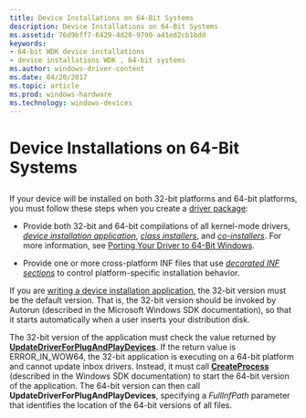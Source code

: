 ```yaml
---
title: Device Installations on 64-Bit Systems
description: Device Installations on 64-Bit Systems
ms.assetid: 76d9bff7-6429-4d20-9790-a41ed2cb1bdd
keywords:
- 64-bit WDK device installations
- device installations WDK , 64-bit systems
ms.author: windows-driver-content
ms.date: 04/20/2017
ms.topic: article
ms.prod: windows-hardware
ms.technology: windows-devices
---
```


# Device Installations on 64-Bit Systems


## <a href="" id="ddk-installing-devices-on-64-bit-systems-dg"></a>


If your device will be installed on both 32-bit platforms and 64-bit platforms, you must follow these steps when you create a [driver package](driver-packages.md):

-   Provide both 32-bit and 64-bit compilations of all kernel-mode drivers, [*device installation application*](https://msdn.microsoft.com/library/windows/hardware/ff556277#wdkgloss-device-installation-application), [*class installers*](https://msdn.microsoft.com/library/windows/hardware/ff556274#wdkgloss-class-installer), and [*co-installers*](https://msdn.microsoft.com/library/windows/hardware/ff556274#wdkgloss-co-installer). For more information, see [Porting Your Driver to 64-Bit Windows](https://msdn.microsoft.com/library/windows/hardware/ff559747).

-   Provide one or more cross-platform INF files that use [*decorated INF sections*](https://msdn.microsoft.com/library/windows/hardware/ff556277#wdkgloss-decorated-inf-section) to control platform-specific installation behavior.

If you are [writing a device installation application](writing-a-device-installation-application.md), the 32-bit version must be the default version. That is, the 32-bit version should be invoked by Autorun (described in the Microsoft Windows SDK documentation), so that it starts automatically when a user inserts your distribution disk.

The 32-bit version of the application must check the value returned by [**UpdateDriverForPlugAndPlayDevices**](https://msdn.microsoft.com/library/windows/hardware/ff553534). If the return value is ERROR\_IN\_WOW64, the 32-bit application is executing on a 64-bit platform and cannot update inbox drivers. Instead, it must call [**CreateProcess**](https://msdn.microsoft.com/library/windows/desktop/ms682425) (described in the Windows SDK documentation) to start the 64-bit version of the application. The 64-bit version can then call **UpdateDriverForPlugAndPlayDevices**, specifying a *FullInfPath* parameter that identifies the location of the 64-bit versions of all files.

 

 





